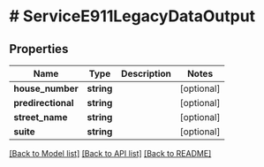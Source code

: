 # # ServiceE911LegacyDataOutput

## Properties

Name | Type | Description | Notes
------------ | ------------- | ------------- | -------------
**house_number** | **string** |  | [optional]
**predirectional** | **string** |  | [optional]
**street_name** | **string** |  | [optional]
**suite** | **string** |  | [optional]

[[Back to Model list]](../../README.md#models) [[Back to API list]](../../README.md#endpoints) [[Back to README]](../../README.md)
